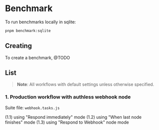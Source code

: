 # Benchmark

To run benchmarks locally in sqlite:

```sh
pnpm benchmark:sqlite
```

## Creating

To create a benchmark, @TODO

## List

> **Note**: All workflows with default settings unless otherwise specified.

<!-- BENCHMARK_SUITES_LIST -->

### 1. Production workflow with authless webhook node

Suite file: `webhook.tasks.js`

(1.1) using "Respond immediately" mode
(1.2) using "When last node finishes" mode
(1.3) using "Respond to Webhook" node mode

<!-- /BENCHMARK_SUITES_LIST -->
